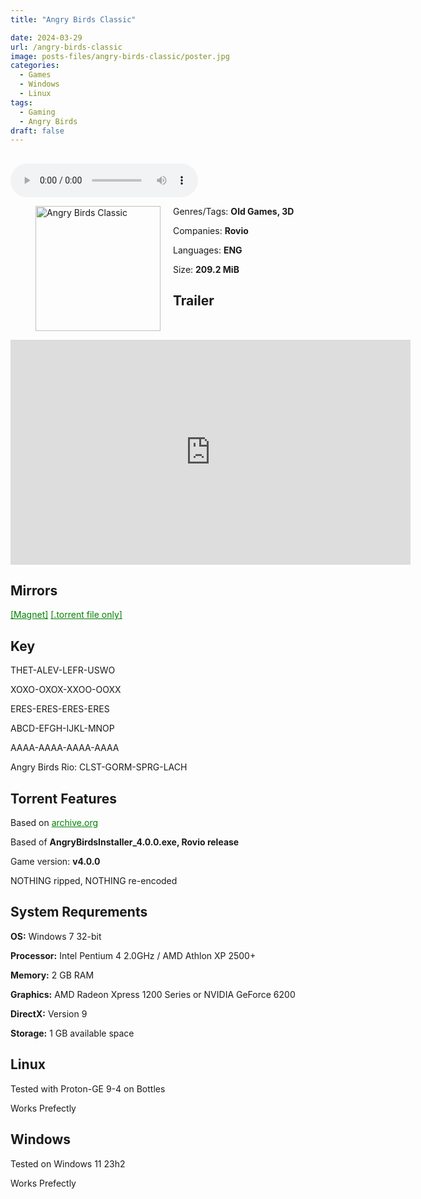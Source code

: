 ```yaml
---
title: "Angry Birds Classic"

date: 2024-03-29
url: /angry-birds-classic
image: posts-files/angry-birds-classic/poster.jpg
categories:
  - Games
  - Windows
  - Linux
tags:
  - Gaming
  - Angry Birds
draft: false
---
```

##
<style>
  body.dark-mode,
  body.dark-mode main * {
    background: url('/posts-files/angry-birds-classic/background.png') center center fixed no-repeat;
    background-size: 100% 100%;
    background-size: cover;
    color: #f5f5f5;
  }
</style>
<script>
    document.addEventListener('DOMContentLoaded', function () {
        var body = document.body;
        var switcher = document.querySelector('.js-toggle');
                body.classList.add('dark-mode');
                // Save user preference in storage
                localStorage.setItem('darkMode', 'true');
            
        });
</script>

<audio controls autoplay>
  <source src="/posts-files/angry-birds-classic/music.mp3" type="audio/mp3">
  Your browser does not support the audio tag.
</audio>


<figure style="float: left; margin-right: 20px;">
  <img src="/posts-files/angry-birds-classic/poster.jpg" alt="Angry Birds Classic" style="width: 200px;">
</figure>

Genres/Tags: **Old Games, 3D**

Companies: **Rovio**

Languages: **ENG**

Size: **209.2 MiB**

## Trailer
<iframe width="640" height="360" src="https://www.youtube.com/embed/1Bk_nqUQ0fc" title="Angry Birds Cinematic Trailer" frameborder="0" allow="accelerometer; autoplay; clipboard-write; encrypted-media; gyroscope; picture-in-picture; web-share" referrerpolicy="strict-origin-when-cross-origin" allowfullscreen></iframe>

## Mirrors
<a href="magnet:?xt=urn:btih:5YL6WFE62OV6KEFMDUTKRIXIHN5CHRSS&dn=Angry%20Birds" style="color: green;">[Magnet]</a>
<a href="httpshttps://www.dropbox.com/scl/fi/b5usakk34kvfs790kpzjw/Angry-Birds.torrent?rlkey=7cgbu512u8fm9umjl8rwpzcu9&st=9isaau2x&dl=1" style="color: green;">[.torrent file only]</a>

## Key
THET-ALEV-LEFR-USWO

XOXO-OXOX-XXOO-OOXX

ERES-ERES-ERES-ERES 

ABCD-EFGH-IJKL-MNOP

AAAA-AAAA-AAAA-AAAA 

Angry Birds Rio:
CLST-GORM-SPRG-LACH

## Torrent Features
Based on <a href="https://archive.org/details/angry-birds-pc" style="color: green;">archive.org</a>

Based of **AngryBirdsInstaller_4.0.0.exe, Rovio release**

Game version: **v4.0.0**

NOTHING ripped, NOTHING re-encoded

## System Requrements
**OS:** Windows 7 32-bit

**Processor:** Intel Pentium 4 2.0GHz / AMD Athlon XP 2500+

**Memory:** 2 GB RAM

**Graphics:** AMD Radeon Xpress 1200 Series or NVIDIA GeForce 6200

**DirectX:** Version 9

**Storage:** 1 GB available space


## Linux

Tested with Proton-GE 9-4 on Bottles

Works Prefectly

## Windows

Tested on Windows 11 23h2

Works Prefectly